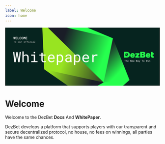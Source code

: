 ```yaml
---
label: Welcome
icon: home
---
```

![](/static/headers/Welcome.png)

# Welcome

Welcome to the DezBet **Docs** And **WhitePaper**.

DezBet develops a platform that supports players with our transparent and secure decentralized protocol, no house, no fees on winnings, all parties have the same chances.
